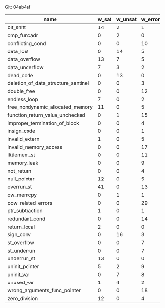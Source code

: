 Git: 04ab4af

|name|w_sat|w_unsat|w_error|wo_sat|wo_unsat|wo_error|
|---|---|---|---|---|---|---|
| bit_shift | 14 | 2 | 1 | 0 | 16 | 1 |
| cmp_funcadr | 0 | 2 | 0 | 0 | 2 | 0 |
| conflicting_cond | 0 | 0 | 10 | 0 | 0 | 10 |
| data_lost | 0 | 14 | 5 | 0 | 14 | 5 |
| data_overflow | 13 | 7 | 5 | 0 | 20 | 5 |
| data_underflow | 7 | 3 | 2 | 0 | 10 | 2 |
| dead_code | 0 | 13 | 0 | 0 | 13 | 0 |
| deletion_of_data_structure_sentinel | 0 | 0 | 3 | 0 | 0 | 3 |
| double_free | 0 | 0 | 12 | 0 | 0 | 12 |
| endless_loop | 7 | 0 | 2 | 0 | 0 | 9 |
| free_nondynamic_allocated_memory | 11 | 0 | 5 | 0 | 0 | 0 |
| function_return_value_unchecked | 0 | 1 | 15 | 0 | 1 | 15 |
| improper_termination_of_block | 0 | 0 | 4 | 0 | 0 | 4 |
| insign_code | 0 | 0 | 1 | 0 | 0 | 1 |
| invalid_extern | 1 | 0 | 5 | 1 | 0 | 5 |
| invalid_memory_access | 0 | 0 | 17 | 0 | 0 | 17 |
| littlemem_st | 0 | 0 | 11 | 0 | 0 | 11 |
| memory_leak | 0 | 0 | 9 | 0 | 0 | 9 |
| not_return | 0 | 0 | 4 | 0 | 0 | 4 |
| null_pointer | 12 | 0 | 5 | 0 | 12 | 5 |
| overrun_st | 41 | 0 | 13 | 1 | 40 | 13 |
| ow_memcpy | 0 | 1 | 1 | 0 | 1 | 1 |
| pow_related_errors | 0 | 0 | 29 | 0 | 0 | 29 |
| ptr_subtraction | 1 | 0 | 1 | 1 | 1 | 0 |
| redundant_cond | 0 | 0 | 14 | 0 | 0 | 14 |
| return_local | 2 | 0 | 0 | 2 | 0 | 0 |
| sign_conv | 0 | 16 | 3 | 0 | 16 | 3 |
| st_overflow | 0 | 0 | 7 | 0 | 0 | 7 |
| st_underrun | 0 | 0 | 7 | 0 | 0 | 7 |
| underrun_st | 13 | 0 | 0 | 6 | 6 | 1 |
| uninit_pointer | 5 | 2 | 9 | 0 | 7 | 9 |
| uninit_var | 0 | 7 | 8 | 0 | 7 | 8 |
| unused_var | 1 | 4 | 2 | 0 | 0 | 7 |
| wrong_arguments_func_pointer | 0 | 0 | 18 | 0 | 0 | 18 |
| zero_division | 12 | 0 | 4 | 0 | 12 | 4 |
